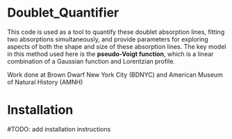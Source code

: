 # Doublet_Quantifier

This code is used as a tool to quantify these doublet absorption lines, fitting two absorptions simultaneously, and provide parameters for exploring
aspects of both the shape and size of these absorption lines. The key model in this method used here is the __pseudo-Voigt function__, which is a linear combination of a Gaussian function and Lorentzian profile. 

Work done at Brown Dwarf New York City (BDNYC) and American Museum of Natural History (AMNH)

# Installation 
#TODO: add installation instructions 